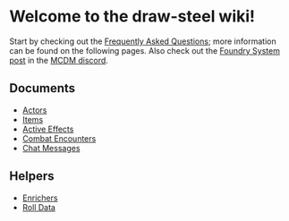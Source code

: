 # Welcome to the draw-steel wiki!

Start by checking out the [Frequently Asked Questions](./Frequently-Asked-Questions.md); more information can be found on the following pages. Also check out the [Foundry System post](https://discord.com/channels/332362513368875008/1342298358664138805) in the [MCDM discord](https://discord.gg/pxehb5G6Gd).

<!-- Links are cleaned by gh publish action's preprocessing to rename from FileName.md to FileName -->
## Documents
* [Actors](./Actors.md)
* [Items](./Items.md)
* [Active Effects](./Active-Effects.md)
* [Combat Encounters](./Combat-Encounters.md)
* [Chat Messages](./Chat-Messages.md)

## Helpers
* [Enrichers](./Enrichers.md)
* [Roll Data](./Roll-Data.md)
